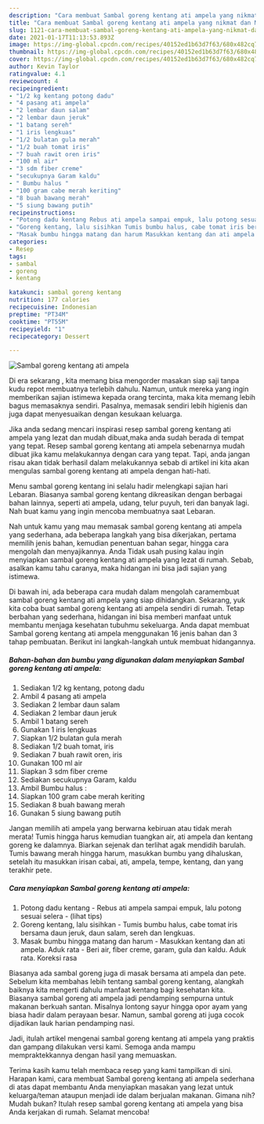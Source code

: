```yaml
---
description: "Cara membuat Sambal goreng kentang ati ampela yang nikmat dan Mudah Dibuat"
title: "Cara membuat Sambal goreng kentang ati ampela yang nikmat dan Mudah Dibuat"
slug: 1121-cara-membuat-sambal-goreng-kentang-ati-ampela-yang-nikmat-dan-mudah-dibuat
date: 2021-01-17T11:13:53.893Z
image: https://img-global.cpcdn.com/recipes/40152ed1b63d7f63/680x482cq70/sambal-goreng-kentang-ati-ampela-foto-resep-utama.jpg
thumbnail: https://img-global.cpcdn.com/recipes/40152ed1b63d7f63/680x482cq70/sambal-goreng-kentang-ati-ampela-foto-resep-utama.jpg
cover: https://img-global.cpcdn.com/recipes/40152ed1b63d7f63/680x482cq70/sambal-goreng-kentang-ati-ampela-foto-resep-utama.jpg
author: Kevin Taylor
ratingvalue: 4.1
reviewcount: 4
recipeingredient:
- "1/2 kg kentang potong dadu"
- "4 pasang ati ampela"
- "2 lembar daun salam"
- "2 lembar daun jeruk"
- "1 batang sereh"
- "1 iris lengkuas"
- "1/2 bulatan gula merah"
- "1/2 buah tomat iris"
- "7 buah rawit oren iris"
- "100 ml air"
- "3 sdm fiber creme"
- "secukupnya Garam kaldu"
- " Bumbu halus "
- "100 gram cabe merah keriting"
- "8 buah bawang merah"
- "5 siung bawang putih"
recipeinstructions:
- "Potong dadu kentang Rebus ati ampela sampai empuk, lalu potong sesuai selera           (lihat tips)"
- "Goreng kentang, lalu sisihkan Tumis bumbu halus, cabe tomat iris bersama daun jeruk, daun salam, sereh dan lengkuas."
- "Masak bumbu hingga matang dan harum Masukkan kentang dan ati ampela. Aduk rata Beri air, fiber creme, garam, gula dan kaldu. Aduk rata. Koreksi rasa"
categories:
- Resep
tags:
- sambal
- goreng
- kentang

katakunci: sambal goreng kentang 
nutrition: 177 calories
recipecuisine: Indonesian
preptime: "PT34M"
cooktime: "PT55M"
recipeyield: "1"
recipecategory: Dessert

---
```



![Sambal goreng kentang ati ampela](https://img-global.cpcdn.com/recipes/40152ed1b63d7f63/680x482cq70/sambal-goreng-kentang-ati-ampela-foto-resep-utama.jpg)

Di era  sekarang , kita memang bisa mengorder masakan siap saji tanpa kudu repot membuatnya terlebih dahulu. Namun, untuk mereka yang ingin memberikan sajian istimewa kepada orang tercinta, maka kita memang lebih bagus memasaknya sendiri. Pasalnya, memasak sendiri lebih higienis dan juga dapat menyesuaikan dengan kesukaan keluarga.

Jika anda sedang mencari inspirasi resep sambal goreng kentang ati ampela yang lezat dan mudah dibuat,maka anda sudah berada di tempat yang tepat. Resep sambal goreng kentang ati ampela  sebenarnya mudah dibuat jika kamu melakukannya dengan cara yang tepat. Tapi, anda jangan risau akan tidak berhasil dalam melakukannya 
sebab di artikel ini kita akan mengulas sambal goreng kentang ati ampela dengan hati-hati.  

Menu sambal goreng kentang ini selalu hadir melengkapi sajian hari Lebaran. Biasanya sambal goreng kentang dikreasikan dengan berbagai bahan lainnya, seperti ati ampela, udang, telur puyuh, teri dan banyak lagi. Nah buat kamu yang ingin mencoba membuatnya saat Lebaran.

Nah untuk kamu yang mau memasak sambal goreng kentang ati ampela yang sederhana, ada beberapa langkah yang bisa dikerjakan, pertama memilih jenis bahan, kemudian penentuan bahan segar, hingga cara mengolah dan menyajikannya. Anda Tidak usah pusing kalau ingin menyiapkan sambal goreng kentang ati ampela yang lezat di rumah. Sebab, asalkan kamu  tahu caranya, maka hidangan ini bisa jadi sajian yang istimewa.

Di bawah ini, ada beberapa cara mudah dalam mengolah caramembuat sambal goreng kentang ati ampela yang siap dihidangkan. Sekarang, yuk kita coba buat sambal goreng kentang ati ampela sendiri di rumah. Tetap berbahan yang sederhana, hidangan ini bisa memberi manfaat untuk membantu menjaga kesehatan tubuhmu sekeluarga. Anda dapat membuat Sambal goreng kentang ati ampela menggunakan 16 jenis bahan dan 3 tahap pembuatan. Berikut ini langkah-langkah untuk membuat hidangannya.

<!--inarticleads1-->

##### Bahan-bahan dan bumbu yang digunakan dalam menyiapkan Sambal goreng kentang ati ampela:

1. Sediakan 1/2 kg kentang, potong dadu
1. Ambil 4 pasang ati ampela
1. Sediakan 2 lembar daun salam
1. Sediakan 2 lembar daun jeruk
1. Ambil 1 batang sereh
1. Gunakan 1 iris lengkuas
1. Siapkan 1/2 bulatan gula merah
1. Sediakan 1/2 buah tomat, iris
1. Sediakan 7 buah rawit oren, iris
1. Gunakan 100 ml air
1. Siapkan 3 sdm fiber creme
1. Sediakan secukupnya Garam, kaldu
1. Ambil  Bumbu halus :
1. Siapkan 100 gram cabe merah keriting
1. Sediakan 8 buah bawang merah
1. Gunakan 5 siung bawang putih


Jangan memilih ati ampela yang berwarna kebiruan atau tidak merah merata! Tumis hingga harus kemudian tuangkan air, ati ampela dan kentang goreng ke dalamnya. Biarkan sejenak dan terlihat agak mendidih barulah. Tumis bawang merah hingga harum, masukkan bumbu yang dihaluskan, setelah itu masukkan irisan cabai, ati, ampela, tempe, kentang, dan yang terakhir pete. 

<!--inarticleads2-->

##### Cara menyiapkan Sambal goreng kentang ati ampela:

1. Potong dadu kentang - Rebus ati ampela sampai empuk, lalu potong sesuai selera -           (lihat tips)
1. Goreng kentang, lalu sisihkan - Tumis bumbu halus, cabe tomat iris bersama daun jeruk, daun salam, sereh dan lengkuas.
1. Masak bumbu hingga matang dan harum - Masukkan kentang dan ati ampela. Aduk rata - Beri air, fiber creme, garam, gula dan kaldu. Aduk rata. Koreksi rasa


Biasanya ada sambal goreng juga di masak bersama ati ampela dan pete. Sebelum kita membahas lebih tentang sambal goreng kentang, alangkah baiknya kita mengerti dahulu manfaat kentang bagi kesehatan kita. Biasanya sambal goreng ati ampela jadi pendamping sempurna untuk makanan berkuah santan. Misalnya lontong sayur hingga opor ayam yang biasa hadir dalam perayaan besar. Namun, sambal goreng ati juga cocok dijadikan lauk harian pendamping nasi. 

Jadi, itulah artikel mengenai  sambal goreng kentang ati ampela  yang praktis dan gampang dilakukan versi kami. Semoga anda mampu mempraktekkannya dengan hasil yang memuaskan. 

Terima kasih kamu telah membaca resep yang kami tampilkan di sini. Harapan kami, cara membuat  Sambal goreng kentang ati ampela sederhana di atas dapat membantu Anda menyiapkan masakan yang lezat untuk keluarga/teman ataupun menjadi ide dalam berjualan makanan. Gimana nih? Mudah bukan? Itulah resep sambal goreng kentang ati ampela yang bisa Anda kerjakan di rumah. Selamat mencoba!

